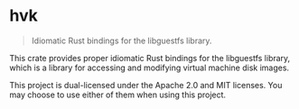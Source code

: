 # hvk

> Idiomatic Rust bindings for the libguestfs library.

This crate provides proper idiomatic Rust bindings for the libguestfs library, which is a library for accessing and modifying virtual machine disk images.

This project is dual-licensed under the Apache 2.0 and MIT licenses. You may choose to use either of them when using this project.
